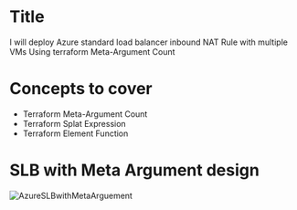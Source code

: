 # Title
I will deploy Azure standard load balancer inbound NAT Rule with multiple VMs Using terraform Meta-Argument Count

# Concepts to cover
- Terraform Meta-Argument Count
- Terraform Splat Expression
- Terraform Element Function

# SLB with Meta Argument design
![AzureSLBwithMetaArguement](https://user-images.githubusercontent.com/105049520/177142758-78334ea1-27f8-47d5-925d-2b7cd51b0ff1.JPG)
